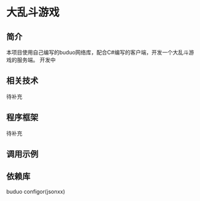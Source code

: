 # 大乱斗游戏
## 简介
本项目使用自己编写的buduo网络库，配合C#编写的客户端，开发一个大乱斗游戏的服务端。
开发中

## 相关技术
待补充

## 程序框架
待补充

## 调用示例

## 依赖库
buduo
configor(jsonxx)